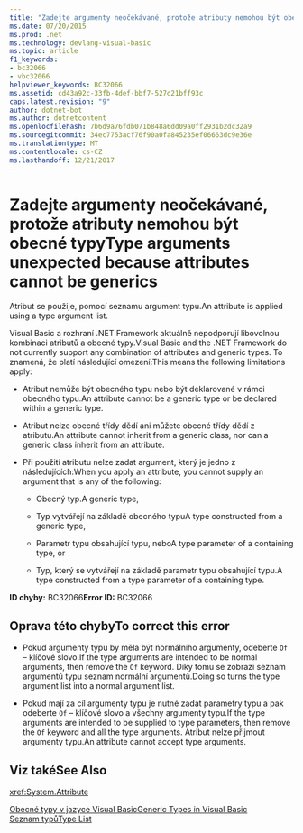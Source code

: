 ```yaml
---
title: "Zadejte argumenty neočekávané, protože atributy nemohou být obecné typy"
ms.date: 07/20/2015
ms.prod: .net
ms.technology: devlang-visual-basic
ms.topic: article
f1_keywords:
- bc32066
- vbc32066
helpviewer_keywords: BC32066
ms.assetid: cd43a92c-33fb-4def-bbf7-527d21bff93c
caps.latest.revision: "9"
author: dotnet-bot
ms.author: dotnetcontent
ms.openlocfilehash: 7b6d9a76fdb071b848a6dd09a0ff2931b2dc32a9
ms.sourcegitcommit: 34ec7753acf76f90a0fa845235ef06663dc9e36e
ms.translationtype: MT
ms.contentlocale: cs-CZ
ms.lasthandoff: 12/21/2017
---
```

# <a name="type-arguments-unexpected-because-attributes-cannot-be-generics"></a><span data-ttu-id="9d24b-102">Zadejte argumenty neočekávané, protože atributy nemohou být obecné typy</span><span class="sxs-lookup"><span data-stu-id="9d24b-102">Type arguments unexpected because attributes cannot be generics</span></span>
<span data-ttu-id="9d24b-103">Atribut se použije, pomocí seznamu argument typu.</span><span class="sxs-lookup"><span data-stu-id="9d24b-103">An attribute is applied using a type argument list.</span></span>  
  
 <span data-ttu-id="9d24b-104">Visual Basic a rozhraní .NET Framework aktuálně nepodporují libovolnou kombinaci atributů a obecné typy.</span><span class="sxs-lookup"><span data-stu-id="9d24b-104">Visual Basic and the .NET Framework do not currently support any combination of attributes and generic types.</span></span> <span data-ttu-id="9d24b-105">To znamená, že platí následující omezení:</span><span class="sxs-lookup"><span data-stu-id="9d24b-105">This means the following limitations apply:</span></span>  
  
-   <span data-ttu-id="9d24b-106">Atribut nemůže být obecného typu nebo být deklarované v rámci obecného typu.</span><span class="sxs-lookup"><span data-stu-id="9d24b-106">An attribute cannot be a generic type or be declared within a generic type.</span></span>  
  
-   <span data-ttu-id="9d24b-107">Atribut nelze obecné třídy dědí ani můžete obecné třídy dědí z atributu.</span><span class="sxs-lookup"><span data-stu-id="9d24b-107">An attribute cannot inherit from a generic class, nor can a generic class inherit from an attribute.</span></span>  
  
-   <span data-ttu-id="9d24b-108">Při použití atributu nelze zadat argument, který je jedno z následujících:</span><span class="sxs-lookup"><span data-stu-id="9d24b-108">When you apply an attribute, you cannot supply an argument that is any of the following:</span></span>  
  
    -   <span data-ttu-id="9d24b-109">Obecný typ.</span><span class="sxs-lookup"><span data-stu-id="9d24b-109">A generic type,</span></span>  
  
    -   <span data-ttu-id="9d24b-110">Typ vytvářejí na základě obecného typu</span><span class="sxs-lookup"><span data-stu-id="9d24b-110">A type constructed from a generic type,</span></span>  
  
    -   <span data-ttu-id="9d24b-111">Parametr typu obsahující typu, nebo</span><span class="sxs-lookup"><span data-stu-id="9d24b-111">A type parameter of a containing type, or</span></span>  
  
    -   <span data-ttu-id="9d24b-112">Typ, který se vytvářejí na základě parametr typu obsahující typu.</span><span class="sxs-lookup"><span data-stu-id="9d24b-112">A type constructed from a type parameter of a containing type.</span></span>  
  
 <span data-ttu-id="9d24b-113">**ID chyby:** BC32066</span><span class="sxs-lookup"><span data-stu-id="9d24b-113">**Error ID:** BC32066</span></span>  
  
## <a name="to-correct-this-error"></a><span data-ttu-id="9d24b-114">Oprava této chyby</span><span class="sxs-lookup"><span data-stu-id="9d24b-114">To correct this error</span></span>  
  
-   <span data-ttu-id="9d24b-115">Pokud argumenty typu by měla být normálního argumenty, odeberte `Of` – klíčové slovo.</span><span class="sxs-lookup"><span data-stu-id="9d24b-115">If the type arguments are intended to be normal arguments, then remove the `Of` keyword.</span></span> <span data-ttu-id="9d24b-116">Díky tomu se zobrazí seznam argumentů typu seznam normální argumentů.</span><span class="sxs-lookup"><span data-stu-id="9d24b-116">Doing so turns the type argument list into a normal argument list.</span></span>  
  
-   <span data-ttu-id="9d24b-117">Pokud mají za cíl argumenty typu je nutné zadat parametry typu a pak odeberte `Of` – klíčové slovo a všechny argumenty typu.</span><span class="sxs-lookup"><span data-stu-id="9d24b-117">If the type arguments are intended to be supplied to type parameters, then remove the `Of` keyword and all the type arguments.</span></span> <span data-ttu-id="9d24b-118">Atribut nelze přijmout argumenty typu.</span><span class="sxs-lookup"><span data-stu-id="9d24b-118">An attribute cannot accept type arguments.</span></span>  
  
## <a name="see-also"></a><span data-ttu-id="9d24b-119">Viz také</span><span class="sxs-lookup"><span data-stu-id="9d24b-119">See Also</span></span>  
 <xref:System.Attribute>  
   
 [<span data-ttu-id="9d24b-120">Obecné typy v jazyce Visual Basic</span><span class="sxs-lookup"><span data-stu-id="9d24b-120">Generic Types in Visual Basic</span></span>](../../visual-basic/programming-guide/language-features/data-types/generic-types.md)  
 [<span data-ttu-id="9d24b-121">Seznam typů</span><span class="sxs-lookup"><span data-stu-id="9d24b-121">Type List</span></span>](../../visual-basic/language-reference/statements/type-list.md)
